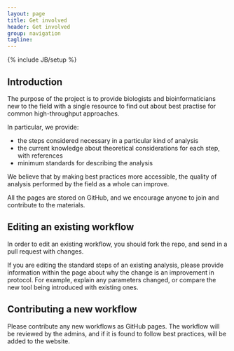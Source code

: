 ```yaml
---
layout: page
title: Get involved
header: Get involved
group: navigation
tagline:
---
```

{% include JB/setup %}

## Introduction

The purpose of the project is to provide biologists and bioinformaticians new to the field with a single resource to find out about best practise for common high-throughput approaches.

In particular, we provide:

- the steps considered necessary in a particular kind of analysis
- the current knowledge about theoretical considerations for each step, with references
- minimum standards for describing the analysis

We believe that by making best practices more accessible, the quality of analysis performed by the field as a whole can improve.

All the pages are stored on GitHub, and we encourage anyone to join and contribute to the materials.

## Editing an existing workflow

In order to edit an existing workflow, you should fork the repo, and send in a pull request with changes.

If you are editing the standard steps of an existing analysis, please provide information within the page about why the change is an improvement in protocol. For example, explain any parameters changed, or compare the new tool being introduced with existing ones.

## Contributing a new workflow

Please contribute any new workflows as GitHub pages. The workflow will be reviewed by the admins, and if it is found to follow best practices, will be added to the website.
